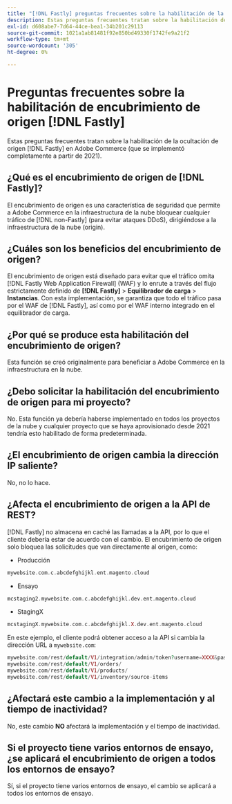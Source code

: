 ```yaml
---
title: "[!DNL Fastly] preguntas frecuentes sobre la habilitación de la ocultación de origen"
description: Estas preguntas frecuentes tratan sobre la habilitación de la ocultación de orígenes  [!DNL Fastly] en Adobe Commerce (que se implementó completamente en 2021).
exl-id: d608abe7-7d64-44ce-bea1-34b201c29113
source-git-commit: 1021a1ab81481f92e850bd49330f1742fe9a21f2
workflow-type: tm+mt
source-wordcount: '305'
ht-degree: 0%

---
```


# Preguntas frecuentes sobre la habilitación de encubrimiento de origen [!DNL Fastly]

Estas preguntas frecuentes tratan sobre la habilitación de la ocultación de origen [!DNL Fastly] en Adobe Commerce (que se implementó completamente a partir de 2021).

## ¿Qué es el encubrimiento de origen de [!DNL Fastly]?

El encubrimiento de origen es una característica de seguridad que permite a Adobe Commerce en la infraestructura de la nube bloquear cualquier tráfico de [!DNL non-Fastly] (para evitar ataques DDoS), dirigiéndose a la infraestructura de la nube (origin).

## ¿Cuáles son los beneficios del encubrimiento de origen?

El encubrimiento de origen está diseñado para evitar que el tráfico omita [!DNL Fastly Web Application Firewall] (WAF) y lo enrute a través del flujo estrictamente definido de **[!DNL Fastly]** > **Equilibrador de carga** > **Instancias**. Con esta implementación, se garantiza que todo el tráfico pasa por el WAF de [!DNL Fastly], así como por el WAF interno integrado en el equilibrador de carga.

## ¿Por qué se produce esta habilitación del encubrimiento de origen?

Esta función se creó originalmente para beneficiar a Adobe Commerce en la infraestructura en la nube.

## ¿Debo solicitar la habilitación del encubrimiento de origen para mi proyecto?

No. Esta función ya debería haberse implementado en todos los proyectos de la nube y cualquier proyecto que se haya aprovisionado desde 2021 tendría esto habilitado de forma predeterminada.

## ¿El encubrimiento de origen cambia la dirección IP saliente?

No, no lo hace.

## ¿Afecta el encubrimiento de origen a la API de REST?

[!DNL Fastly] no almacena en caché las llamadas a la API, por lo que el cliente debería estar de acuerdo con el cambio. El encubrimiento de origen solo bloquea las solicitudes que van directamente al origen, como:

* Producción

```php
mywebsite.com.c.abcdefghijkl.ent.magento.cloud
```

* Ensayo

```php
mcstaging2.mywebsite.com.c.abcdefghijkl.dev.ent.magento.cloud
```

* StagingX

```php
mcstagingX.mywebsite.com.c.abcdefghijkl.X.dev.ent.magento.cloud
```

En este ejemplo, el cliente podrá obtener acceso a la API si cambia la dirección URL a ``mywebsite.com``:

```php
mywebsite.com/rest/default/V1/integration/admin/token?username=XXXX&password=XXXXX;
mywebsite.com/rest/default/V1/orders/
mywebsite.com/rest/default/V1/products/
mywebsite.com/rest/default/V1/inventory/source-items
```

## ¿Afectará este cambio a la implementación y al tiempo de inactividad?

No, este cambio **NO** afectará la implementación y el tiempo de inactividad.

## Si el proyecto tiene varios entornos de ensayo, ¿se aplicará el encubrimiento de origen a todos los entornos de ensayo?

Sí, si el proyecto tiene varios entornos de ensayo, el cambio se aplicará a todos los entornos de ensayo.
